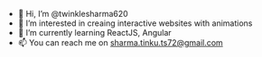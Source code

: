 - 👋 Hi, I’m @twinklesharma620
- 👀 I’m interested in creaing interactive websites with animations
- 🌱 I’m currently learning ReactJS, Angular
- 📫 You can reach me on sharma.tinku.ts72@gmail.com

<!---
twinklesharma620/twinklesharma620 is a ✨ special ✨ repository because its `README.md` (this file) appears on your GitHub profile.
You can click the Preview link to take a look at your changes.
--->
